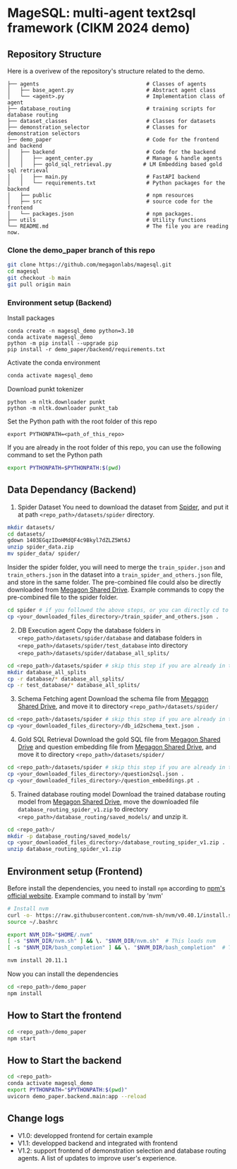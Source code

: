 # MageSQL: multi-agent text2sql framework (CIKM 2024 demo)

## Repository Structure
Here is a overivew of the repository's structure related to the demo.

```
├── agents                                  # Classes of agents
│   ├── base_agent.py                       # Abstract agent class
│   └── <agent>.py                          # Implementation class of agent
├── database_routing                        # training scripts for database routing
├── dataset_classes                         # Classes for datasets
├── demonstration_selector                  # Classes for demonstration selectors
├── demo_paper                              # Code for the frontend and backend
│   ├── backend                             # Code for the backend
│   │   ├── agent_center.py                 # Manage & handle agents
│   │   ├── gold_sql_retrieval.py          # LM Embedding based gold sql retrieval
│   │   ├── main.py                         # FastAPI backend 
│   │   └── requirements.txt                # Python packages for the backend
│   ├── public                              # npm resources
│   ├── src                                 # source code for the frontend
│   └── packages.json                       # npm packages.
├── utils                                   # Utility functions
└── README.md                               # The file you are reading now.
```

### Clone the demo_paper branch of this repo
```sh
git clone https://github.com/megagonlabs/magesql.git
cd magesql
git checkout -b main
git pull origin main
```

###  Environment setup (Backend)
Install packages
```python_env
conda create -n magesql_demo python=3.10
conda activate magesql_demo 
python -m pip install --upgrade pip
pip install -r demo_paper/backend/requirements.txt
```

Activate the conda environment
```sh
conda activate magesql_demo
```

Download punkt tokenizer
```
python -m nltk.downloader punkt
python -m nltk.downloader punkt_tab
```
Set the Python path with the root folder of this repo
```
export PYTHONPATH=<path_of_this_repo>
```
If you are already in the root folder of this repo, you can use the following command to set the Python path
```sh
export PYTHONPATH=$PYTHONPATH:$(pwd)
```

## Data Dependancy (Backend)
1. Spider Dataset
You need to download the dataset from [Spider](https://yale-lily.github.io/spider), and put it at path `<repo_path>/datasets/spider` directory.
```sh
mkdir datasets/
cd datasets/
gdown 1403EGqzIDoHMdQF4c9Bkyl7dZLZ5Wt6J
unzip spider_data.zip
mv spider_data/ spider/
```

Insider the spider folder, you will need to merge the `train_spider.json` and `train_others.json` in the dataset into a `train_spider_and_others.json` file, and store in the same folder. The pre-combined file could also be directly downloaded from [Megagon Shared Drive](https://drive.google.com/file/d/1YM1WHZKfIXFa6-qmvM-Ppeblc2DzZCn-/view?usp=drive_link).
Example commands to copy the pre-combined file to the spider folder.
```sh
cd spider # if you followed the above steps, or you can directly cd to the spider folder
cp <your_downloaded_files_directory>/train_spider_and_others.json .
```

2. DB Execution agent
Copy the database folders in `<repo_path>/datasets/spider/database` and database folders in `<repo_path>/datasets/spider/test_database` into directory `<repo_path>/datasets/spider/database_all_splits/`
```sh
cd <repo_path>/datasets/spider # skip this step if you are already in the spider folder
mkdir database_all_splits
cp -r database/* database_all_splits/
cp -r test_database/* database_all_splits/
```

3. Schema Fetching agent
Download the schema file from [Megagon Shared Drive](https://drive.google.com/file/d/1TgJR6NpyQiuvmrpUaHHf0dZMy4kfDobS/view?usp=drive_link), and move it to directory `<repo_path>/datasets/spider/`
```sh
cd <repo_path>/datasets/spider # skip this step if you are already in the spider folder
cp <your_downloaded_files_directory>/db_id2schema_text.json .
```

4. Gold SQL Retrieval
Download the gold SQL file from [Megagon Shared Drive](https://drive.google.com/file/d/1ttWWVa-8xHq1V9Ec2Y2ndCmuNzFgNoff) and question embedding file from [Megagon Shared Drive](https://drive.google.com/file/d/1TgJR6NpyQiuvmrpUaHHf0dZMy4kfDobS/view?usp=drive_link), and move it to directory `<repo_path>/datasets/spider/`
```sh
cd <repo_path>/datasets/spider # skip this step if you are already in the spider folder
cp <your_downloaded_files_directory>/question2sql.json .
cp <your_downloaded_files_directory>/question_embeddings.pt .
```

5. Trained database routing model
Download the trained database routing model from [Megagon Shared Drive](https://drive.google.com/drive/folders/1O4SWrA-W0ZxmRKtl5u8PfjWcd3vOCNfA), move the downloaded file `database_routing_spider_v1.zip` to directory `<repo_path>/database_routing/saved_models/` and unzip it.
```sh
cd <repo_path>/
mkdir -p database_routing/saved_models/
cp <your_downloaded_files_directory>/database_routing_spider_v1.zip .
unzip database_routing_spider_v1.zip
```


## Environment setup (Frontend)
Before install the dependencies, you need to install `npm` according to [npm's official website](https://docs.npmjs.com/downloading-and-installing-node-js-and-npm).
Example command to install by 'nvm'
```sh
# Install nvm
curl -o- https://raw.githubusercontent.com/nvm-sh/nvm/v0.40.1/install.sh | bash
source ~/.bashrc

export NVM_DIR="$HOME/.nvm"
[ -s "$NVM_DIR/nvm.sh" ] && \. "$NVM_DIR/nvm.sh"  # This loads nvm
[ -s "$NVM_DIR/bash_completion" ] && \. "$NVM_DIR/bash_completion"  # This loads nvm bash_completion

nvm install 20.11.1
```

Now you can install the dependencies
```sh
cd <repo_path>/demo_paper
npm install
```

## How to Start the frontend
```sh
cd <repo_path>/demo_paper
npm start
```

## How to Start the backend
```sh
cd <repo_path>
conda activate magesql_demo
export PYTHONPATH="$PYTHONPATH:$(pwd)"
uvicorn demo_paper.backend.main:app --reload
```

## Change logs

* V1.0: developped frontend for certain example
* V1.1: developped backend and integrated with frontend
* V1.2: support frontend of demonstration selection and database routing agents. A list of updates to improve user's experience.
